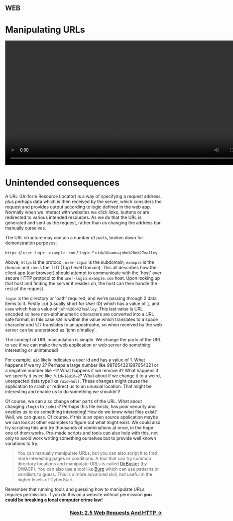 ## WEB 
# Manipulating URLs

<div align="center">
 <video src="https://github.com/alphyos/CyberStart-2023/assets/116646389/56136760-4d39-428d-a19e-f8079f148723" width="800" />
</div>

# Unintended consequences

A URL (Uniform Resource Locator) is a way of specifying a request address, plus perhaps data which is then received by the server, which considers the request and provides output according to logic defined in the web app. Normally when we interact with websites we click links, buttons or are redirected to various intended resources. As we do that the URL is generated and sent as the request, rather than us changing the address bar manually ourselves.

The URL structure may contain a number of parts, broken down for demonstration purposes:

`https` :// `user-login` . `example` . `com` / `login` ? `uid=1&name=john%20o%27malley`

Above, `https` is the protocol, `user-login` is the subdomain, `example` is the domain and `com` is the TLD (Top Level Domain). This all describes how the client app (our browser) should attempt to communicate with the 'host' over secure HTTP protocol to the `user-login.example.com` host. Upon looking up that host and finding the server it resides on, the host can then handle the rest of the request.

`login` is the directory or 'path' required, and we're passing through 2 data items to it. Firstly `uid` (usually short for User ID) which has a value of `1`, and `name` which has a value of `john%20o%27malley`. This last value is URL encoded so here non-alphanumeric characters are converted into a URL safe format, in this case `%20` is within the value which translates to a space character and `%27` translates to an apostrophe, so when received by the web server can be understood as 'john o'malley`.

The concept of URL manipulation is simple. We change the parts of the URL to see if we can make the web application or web server do something interesting or unintended!

For example, `uid` likely indicates a user id and has a value of 1. What happens if we try 2? Perhaps a large number like 987654321987654321 or a negative number like -1? What happens if we remove it? What happens if we specify it twice like `?uid=1&uid=2`? What about if we change it to a weird, unexpected data type like `?uid=null`. These changes might cause the application to crash or redirect us to an unusual location. That might be interesting and enable us to do something we shouldn't!

Of course, we can also change other parts of the URL. What about changing `/login` to `/admin`? Perhaps this file exists, has poor security and enables us to do something interesting! How do we know what files exist? Well, we can guess. Of course, if this is an open source application maybe we can look at other examples to figure out what might exist. We could also try scripting this and try thousands of combinations at once, in the hope one of them works. Pre-made scripts and tools can also help with this, not only to avoid work writing something ourselves but to provide well known variations to try.

> You can manually manipulate URLs, but you can also script it to find more interesting pages or conditions. A tool that can try common directory locations and manipulate URLs is called [DirBuster](https://www.kali.org/tools/dirbuster/) (by OWASP). You can also use a tool like [Burp](https://portswigger.net/burp) which can use patterns or wordlists to guess. This is a more advanced skill, but useful in the higher levels of CyberStart.

Remember that running tools and guessing how to manipulate URLs requires permission. If you do this on a website without permission **you could be breaking a local computer crime law!**

### <div dir="rtl">[→ Next: 2.5 Web Requests And HTTP](WebRequestsAndHTTP2.5.md)
